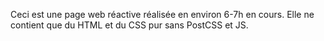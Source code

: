 Ceci est une page web réactive réalisée en environ 6-7h en cours. 
Elle ne contient que du HTML et du CSS pur sans PostCSS et JS.
 
 

